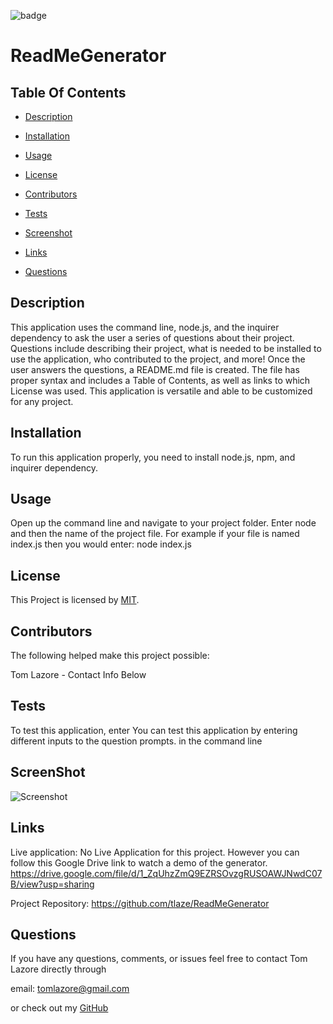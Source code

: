 

  ![badge](https://img.shields.io/badge/license-MIT-brightgreen)
  
  # ReadMeGenerator
  

  ## Table Of Contents

  * [Description](#description)

  * [Installation](#installation)

  * [Usage](#usage)

  * [License](#license)

  * [Contributors](#contributors)

  * [Tests](#tests)

  * [Screenshot](#screenshot)

  * [Links](#links)

  * [Questions](#questions)

  ## Description

  This application uses the command line, node.js, and the inquirer dependency to ask the user a series of questions about their project. Questions include describing their project, what is needed to be installed to use the application, who contributed to the project, and more! Once the user answers the questions, a README.md file is created. The file has proper syntax and includes a Table of Contents, as well as links to which License was used. This application is versatile and able to be customized for any project.
  
  ## Installation

  To run this application properly, you need to install node.js, npm, and inquirer dependency.
  

  ## Usage
  
  Open up the command line and navigate to your project folder. Enter node and then the name of the project file. For example if your file is named index.js then you would enter: node index.js
  
  
  ## License
  
  This Project is licensed by [MIT](https://choosealicense.com/licenses/mit/).
  
  ## Contributors
  
  The following helped make this project possible:

  Tom Lazore - Contact Info Below
  
  
  ## Tests
  
  To test this application, enter You can test this application by entering different inputs to the question prompts. in the command line

  ## ScreenShot

  ![Screenshot](readMeGenerator\assets\images\screenshot.png)

  ## Links

  Live application: No Live Application for this project. However you can follow this Google Drive link to watch a demo of the generator. https://drive.google.com/file/d/1_ZqUhzZmQ9EZRSOvzgRUSOAWJNwdC07B/view?usp=sharing

  Project Repository: https://github.com/tlaze/ReadMeGenerator
  
  
  ## Questions

  If you have any questions, comments, or issues feel free to contact Tom Lazore directly through
  
  email: tomlazore@gmail.com

  or check out my [GitHub](https://github.com/tlaze)

  
